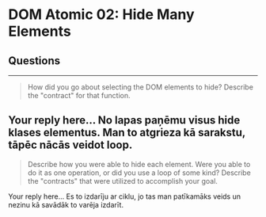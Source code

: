 # DOM Atomic 02: Hide Many Elements

## Questions

---

> How did you go about selecting the DOM elements to hide? Describe the "contract" for that function.

Your reply here...
No lapas paņēmu visus hide klases elementus. Man to atgrieza kā sarakstu, tāpēc nācās veidot loop.
---

> Describe how you were able to hide each element. Were you able to do it as one operation, or did you use a loop of some kind? Describe the "contracts" that were utilized to accomplish your goal.

Your reply here... 
Es to izdarīju ar ciklu, jo tas man patīkamāks veids un nezinu kā savādāk to varēja izdarīt.